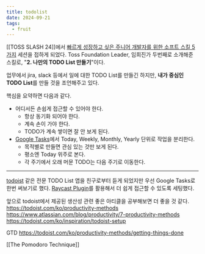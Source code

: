 ```yaml
---
title: todolist
date: 2024-09-21
tags:
  - fruit
---
```


[[TOSS SLASH 24]]에서 [빠르게 성장하고 싶은 주니어 개발자를 위한 소프트 스킬 5가지](https://static.toss.im/slash24/QR/slash24-30.pdf) 세션을 접하게 되었다. Toss Foundation Leader, 임희진가 두번째로 소개해준 스킬로, "**2. 나만의 TODO List 만들기**"이다.

업무에서 jira, slack 등에서 일에 대한 TODO List를 만들긴 하지만,
**내가 중심인 TODO List**를 만들 것을 조언해주고 있다. 

핵심을 요약하면 다음과 같다.

- 어디서든 손쉽게 접근할 수 있어야 한다.
	- 항상 동기화 되어야 한다.
	- 계속 손이 가야 한다.
	- TODO가 계속 쌓이면 잘 안 보게 된다.
- [Google Tasks](https://calendar.google.com/calendar/u/1/r/tasks)에서 Today, Weekly, Monthly, Yearly 단위로 작업을 분리한다.
	- 목적별로 만들면 관심 있는 것만 보게 된다.
	- 평소엔 Today 위주로 본다.
	- 각 주기에서 오래 머문 TODO는 다음 주기로 이동한다.

---

[todoist](https://todoist.com/) 같은 전문 TODO List 앱을 친구로부터 듣게 되었지만 우선 Google Tasks로 한번 써보기로 했다. [Raycast Plugin](https://www.raycast.com/elliotdes/google-tasks)를 활용해서 더 쉽게 접근할 수 있도록 세팅했다.

앞으로 todoist에서 제공된 생산성 관련 좋은 아티클을 공부해보면 더 좋을 것 같다.
https://todoist.com/ko/productivity-methods
https://www.atlassian.com/blog/productivity/7-productivity-methods
https://todoist.com/ko/inspiration/todoist-setup

GTD
https://todoist.com/ko/productivity-methods/getting-things-done

[[The Pomodoro Technique]]

